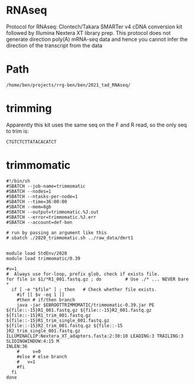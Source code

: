 # RNAseq

Protocol for RNAseq: Clontech/Takara SMARTer v4 cDNA conversion kit followed by Illumina Nextera XT library prep. This protocol does not generate direction poly(A) mRNA-seq data and hence you cannot infer the direction of the transcript from the data

# Path

```
/home/ben/projects/rrg-ben/ben/2021_tad_RNAseq/
```

# trimming

Apparently this kit uses the same seq on the F and R read, so the only seq to trim is:
```
CTGTCTCTTATACACATCT
```

# trimmomatic
```
#!/bin/sh
#SBATCH --job-name=trimmomatic
#SBATCH --nodes=1
#SBATCH --ntasks-per-node=1
#SBATCH --time=36:00:00
#SBATCH --mem=8gb
#SBATCH --output=trimmomatic.%J.out
#SBATCH --error=trimmomatic.%J.err
#SBATCH --account=def-ben

# run by passing an argument like this
# sbatch ./2020_trimmomatic.sh ../raw_data/dmrt1


module load StdEnv/2020
module load trimmomatic/0.39

#v=1
#  Always use for-loop, prefix glob, check if exists file.
for file in $1/*R1_001.fastq.gz ; do         # Use ./* ... NEVER bare *
  if [ -e "$file" ] ; then   # Check whether file exists.
  	#if [[ $v -eq 1 ]]
	#then # if/then branch
	java -jar $EBROOTTRIMMOMATIC/trimmomatic-0.39.jar PE ${file::-15}R1_001.fastq.gz ${file::-15}R2_001.fastq.gz 
${file::-15}R1_trim_001.fastq.gz ${file::-15}R1_trim_single_001.fastq.gz ${file::-15}R2_trim_001.fastq.gz ${file::-15
}R2_trim_single_001.fastq.gz ILLUMINACLIP:Nextera_XT_adapters.fasta:2:30:10 LEADING:3 TRAILING:3 SLIDINGWINDOW:4:15 M
INLEN:36
	#	  v=0
	#else # else branch
  	#	v=1
	#fi
  fi
done 
```
